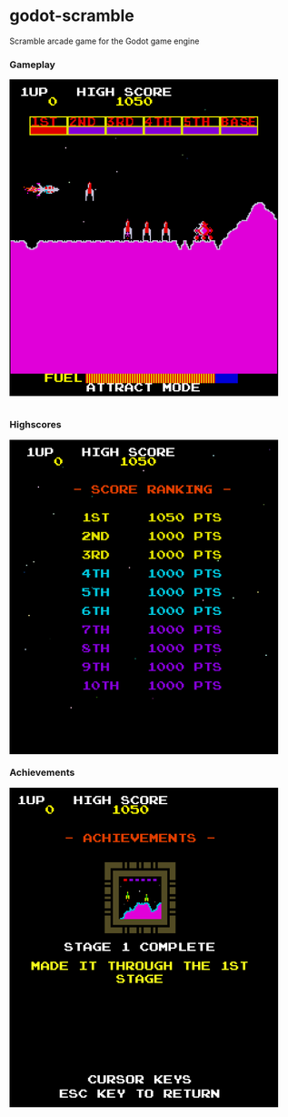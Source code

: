 # godot-scramble
Scramble arcade game for the Godot game engine

### Gameplay
<div><img align="center" src='https://github.com/simonalanjones/simonalanjones.github.io/blob/master/scramble-game.PNG' /></div>
<br/>
  
### Highscores
<div><img align="center" src='https://github.com/simonalanjones/simonalanjones.github.io/blob/master/scramble-highscores.PNG' /></div>

### Achievements
<div><img align="center" src='https://github.com/simonalanjones/simonalanjones.github.io/blob/master/scramble-achievement.PNG' /></div>

